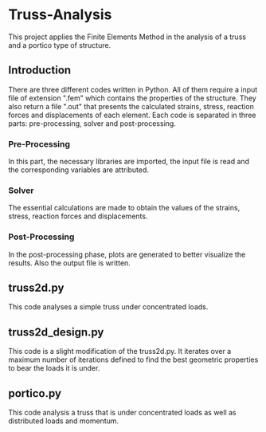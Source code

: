 # Truss-Analysis
This project applies the Finite Elements Method in the analysis of a truss and a portico type of structure.

## Introduction
There are three different codes written in Python. All of them require a input file of extension ".fem" which contains the properties of the structure. They also return a file ".out" that presents the  calculated strains, stress, reaction forces and displacements of each element.
Each code is separated in three parts: pre-processing, solver and post-processing.

### Pre-Processing
In this part, the necessary libraries are imported, the input file is read and the corresponding variables are attributed.

### Solver
The essential calculations are made to obtain the values of the strains, stress, reaction forces and displacements.

### Post-Processing
In the post-processing phase, plots are generated to better visualize the results. Also the output file is written.

## truss2d.py
This code analyses a simple truss under concentrated loads.

## truss2d_design.py
This code is a slight modification of the truss2d.py. It iterates over a maximum number of iterations defined to find the best geometric properties to bear the loads it is under.
## portico.py
This code analysis a truss that is under concentrated loads as well as distributed loads and momentum.
